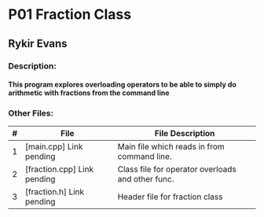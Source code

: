 # P01 Fraction Class
## Rykir Evans

### Description:
#### This program explores overloading operators to be able to simply do arithmetic with fractions from the command line

### Other Files:
|  #  | File                                      | File Description                                     |
| :-: | ---------------------------               | ---------------------------------------------------- |
|  1  | [main.cpp] Link pending                   |  Main file which reads in from command line.         |
|  2  | [fraction.cpp]   Link pending             |  Class file for operator overloads and other func.   |
|  3  | [fraction.h]      Link pending            |  Header file for fraction class                      |
